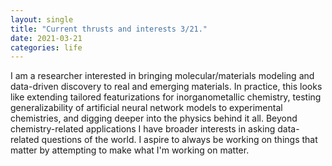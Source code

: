 ```yaml
---
layout: single
title: "Current thrusts and interests 3/21."
date: 2021-03-21
categories: life
---
```


I am a researcher interested in bringing molecular/materials modeling and data-driven discovery to
real and emerging materials. In practice, this looks like extending tailored featurizations for
inorganometallic chemistry, testing generalizability of artificial neural network models to
experimental chemistries, and digging deeper into the physics behind it all. Beyond
chemistry-related applications I have broader interests in asking data-related questions of the
world. I aspire to always be working on things that matter by attempting to make what I'm
working on matter. 
